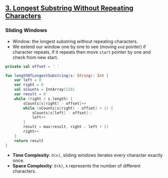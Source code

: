 ## [3. Longest Substring Without Repeating Characters](https://leetcode.com/problems/longest-substring-without-repeating-characters/)

### Sliding Windows
* Window: the longest substring without repeating characters.
* We extend our window one by one to see (moving `end` pointer) if character repeats, if it repeats then move `start` pointer by one and check from new start.

```kotlin
private val offset = ' '

fun lengthOfLongestSubstring(s: String): Int {
    var left = 0
    var right = 0
    val sCounts = IntArray(128)
    var result = 0
    while (right < s.length) {
        sCounts[s[right] - offset]++
        while (sCounts[s[right] - offset] > 1) {
            sCounts[s[left] - offset]--
            left++
        }
        result = max(result, right - left + 1)
        right++
    }
    return result
}
```

* **Time Complexity**: `O(n)`, sliding windows iterates every character exactly once.
* **Space Complexity**: `O(k)`, `k` represents the number of different characters.